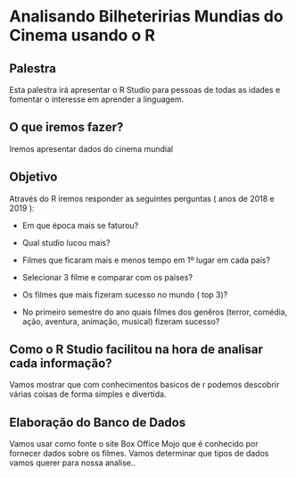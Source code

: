 # Analisando Bilheteririas Mundias do Cinema usando o R

## Palestra
Esta palestra irá apresentar o R Studio para pessoas de todas as idades e fomentar o interesse em aprender a linguagem. 

## O que iremos fazer?

Iremos apresentar dados do cinema mundial 

## Objetivo

Através do R iremos responder as seguintes perguntas ( anos de 2018 e 2019 ):

- Em que época mais se faturou?

- Qual studio lucou mais?

- Filmes que ficaram mais e menos tempo em 1º lugar em cada país?

- Selecionar 3 filme e comparar com os países?

- Os filmes que mais fizeram sucesso no mundo ( top 3)?

- No primeiro semestre do ano quais filmes dos genêros (terror, comédia, ação, aventura, animação, musical) fizeram sucesso?


## Como o R Studio facilitou na hora de analisar cada informação?

Vamos mostrar que com conhecimentos basicos de r podemos descobrir várias coisas de forma simples e divertida.

## Elaboração do Banco de Dados

Vamos usar como fonte o site Box Office Mojo que é conhecido por fornecer dados sobre os filmes. Vamos determinar que tipos de dados vamos querer para nossa analise..


